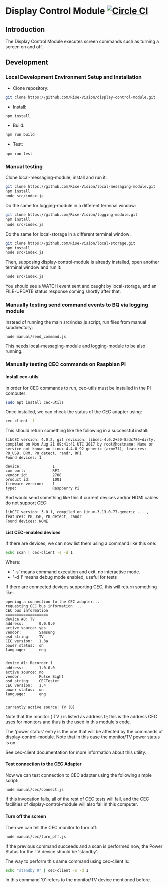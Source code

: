 # Display Control Module [![Circle CI](https://circleci.com/gh/Rise-Vision/display-control-module.svg?style=svg)](https://circleci.com/gh/Rise-Vision/display-control-module)

## Introduction
The Display Control Module executes screen commands such as turning a screen on and off.

## Development

### Local Development Environment Setup and Installation

*  Clone repository:
```bash
git clone https://github.com/Rise-Vision/display-control-module.git
```

*  Install:
```bash
npm install
```

* Build:
```bash
npm run build
```

* Test:
```bash
npm run test
```

### Manual testing

Clone local-messaging-module, install and run it:

```bash
git clone https://github.com/Rise-Vision/local-messaging-module.git
npm install
node src/index.js
```

Do the same for logging-module in a different terminal window:

```bash
git clone https://github.com/Rise-Vision/logging-module.git
npm install
node src/index.js
```

Do the same for local-storage in a different terminal window:

```bash
git clone https://github.com/Rise-Vision/local-storage.git
npm install
node src/index.js
```

Then, supposing display-control-module is already installed, open another
terminal window and run it:

```bash
node src/index.js
```

You should see a WATCH event sent and caught by local-storage, and an
FILE-UPDATE status response coming shortly after that.

### Manually testing send command events to BQ via logging module

Instead of running the main src/index.js script, run files from manual
subdirectory:

```bash
node manual/send_command.js
```

This needs local-messaging-module and logging-module to be also running.

### Manually testing CEC commands on Raspbian PI

#### Install cec-utils

In order for CEC commands to run, cec-utils must be installed in the
PI computer:

```bash
sudo apt install cec-utils
```

Once installed, we can check the status of the CEC adapter using:

```bash
cec-client -l
```

This should return something like the following in a successful install:

```
libCEC version: 4.0.2, git revision: libcec-4.0.2+30-8adc786~dirty, compiled on Mon Aug 21 09:41:41 UTC 2017 by root@hostname: Name or service not known on Linux 4.4.0-92-generic (armv7l), features: P8_USB, DRM, P8_detect, randr, RPi
Found devices: 1

device:              1
com port:            RPI
vendor id:           2708
product id:          1001
firmware version:    1
type:                Raspberry Pi
```

And would send something like this if current devices and/or HDMI cables do
not support CEC:

```
libCEC version: 3.0.1, compiled on Linux-3.13.0-77-generic ... , features: P8_USB, P8_detect, randr
Found devices: NONE
```

#### List CEC-enabled devices

If there are devices, we can now list them using a command like this one:

```bash
echo scan | cec-client -s -d 1
```

Where:
- '-s' means command execution and exit, no interactive mode.
- '-d 1' means debug mode enabled, useful for tests

If there are connected devices supporting CEC, this will return something like:

```
opening a connection to the CEC adapter...
requesting CEC bus information ...
CEC bus information
===================
device #0: TV
address:       0.0.0.0
active source: yes
vendor:        Samsung
osd string:    TV
CEC version:   1.3a
power status:  on
language:      eng


device #1: Recorder 1
address:       1.0.0.0
active source: no
vendor:        Pulse Eight
osd string:    CECTester
CEC version:   1.4
power status:  on
language:      eng


currently active source: TV (0)
```

Note that the monitor ( TV ) is listed as address 0; this is the address
CEC uses for monitors and thus is the used in this module's code.

The 'power status' entry is the one that will be affected by the commands
of display-control-module. Note that in this case the monitor/TV power status
is on.

See cec-client documentation for more information about this utility.

#### Test connection to the CEC Adapter

Now we can test connection to CEC adapter using the following
simple script:

```bash
node manual/cec/connect.js
```

If this invocation fails, all of the rest of CEC tests will fail, and the
CEC facilities of display-control-module will also fail in this computer.

#### Turn off the screen

Then we can tell the CEC monitor to turn off:

```bash
node manual/cec/turn_off.js
```

If the previous command succeeds and a scan is performed now, the Power Status
for the TV device should be 'standby'.

The way to perform this same command using cec-client is:

```bash
echo "standby 0" | cec-client -s -d 1
```

In this command '0' refers to the monitor/TV device mentioned before.
